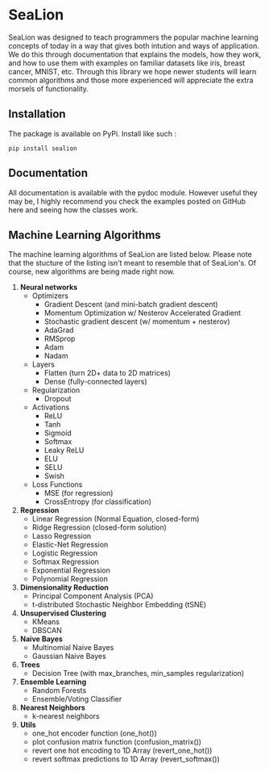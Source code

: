 # SeaLion

SeaLion was designed to teach programmers the popular machine learning concepts of today in a way that gives both intution and ways of application. 
We do this through documentation that explains the models, how they work, and how to use them with examples on familiar datasets like iris, breast cancer, MNIST, etc. 
Through this library we hope newer students will learn common algorithms and those more experienced will appreciate the extra morsels of functionality. 

## Installation
The package is available on PyPi. 
Install like such : 
```shell
pip install sealion
```

## Documentation
All documentation is available with the pydoc module. However useful they may be, I highly recommend you check the examples posted on GitHub here and seeing how the classes work. 

## Machine Learning Algorithms

The machine learning algorithms of SeaLion are listed below. Please note that the stucture of the listing isn't meant to resemble that of SeaLion's. Of course, 
new algorithms are being made right now. 

1. **Neural networks**
    * Optimizers
        - Gradient Descent (and mini-batch gradient descent)
        - Momentum Optimization w/ Nesterov Accelerated Gradient
        - Stochastic gradient descent (w/ momentum + nesterov)
        - AdaGrad 
        - RMSprop
        - Adam
        - Nadam
    * Layers
        - Flatten (turn 2D+ data to 2D matrices)
        - Dense (fully-connected layers) 
    * Regularization
        - Dropout
    * Activations
        - ReLU
        - Tanh
        - Sigmoid
        - Softmax
        - Leaky ReLU
        - ELU
        - SELU
        - Swish
    * Loss Functions
        - MSE (for regression)
        - CrossEntropy (for classification)
2. **Regression**
   - Linear Regression (Normal Equation, closed-form) 
   - Ridge Regression (closed-form solution)
   - Lasso Regression
   - Elastic-Net Regression
   - Logistic Regression
   - Softmax Regression
   - Exponential Regression 
   - Polynomial Regression
3. **Dimensionality Reduction**
    - Principal Component Analysis (PCA)
    - t-distributed Stochastic Neighbor Embedding (tSNE)
4. **Unsupervised Clustering**
    - KMeans
    - DBSCAN
5. **Naive Bayes**
    - Multinomial Naive Bayes
    - Gaussian Naive Bayes
6. **Trees**
    - Decision Tree (with max_branches, min_samples regularization)
7. **Ensemble Learning**
    - Random Forests
    - Ensemble/Voting Classifier
8. **Nearest Neighbors**
    - k-nearest neighbors
9. **Utils**
    - one_hot encoder function (one_hot())
    - plot confusion matrix function (confusion_matrix())
    - revert one hot encoding to 1D Array (revert_one_hot())
    - revert softmax predictions to 1D Array (revert_softmax())


 
    









